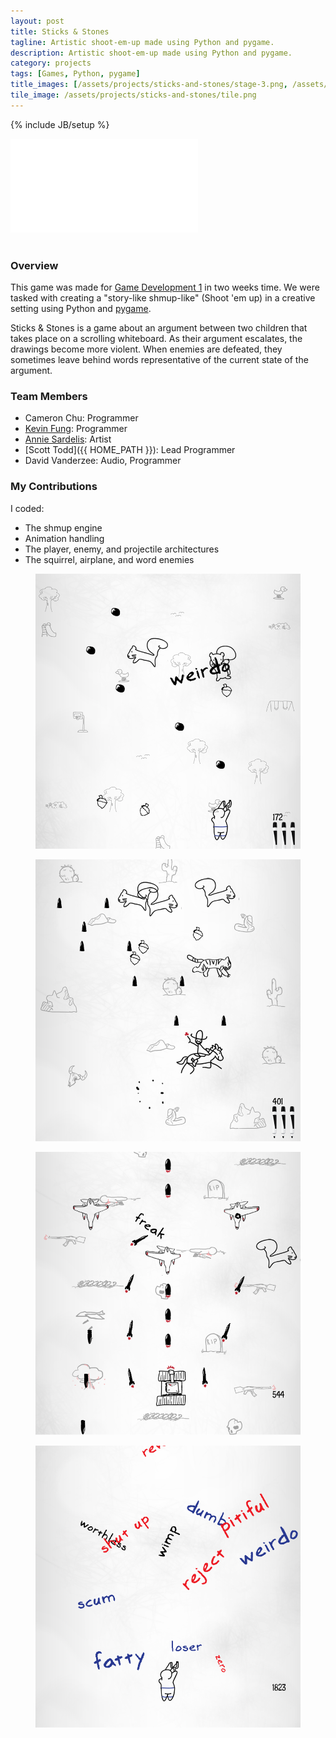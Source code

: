 ```yaml
---
layout: post
title: Sticks & Stones
tagline: Artistic shoot-em-up made using Python and pygame.
description: Artistic shoot-em-up made using Python and pygame.
category: projects
tags: [Games, Python, pygame]
title_images: [/assets/projects/sticks-and-stones/stage-3.png, /assets/projects/sticks-and-stones/stage-2.png]
tile_image: /assets/projects/sticks-and-stones/tile.png
---
```

{% include JB/setup %}

<div class="video-wrapper"><iframe src="//player.vimeo.com/video/83719310" frameborder="0" webkitallowfullscreen mozallowfullscreen allowfullscreen></iframe></div>

<br>

<h3>Overview</h3>

This game was made for <a href="http://www.cogsci.rpi.edu/~destem/gamedev/">Game Development 1</a> in two weeks time. We were tasked with creating a "story-like shmup-like" (Shoot 'em up) in a creative setting using Python and <a href="http://www.pygame.org/">pygame</a>.

Sticks & Stones is a game about an argument between two children that takes place on a scrolling whiteboard. As their argument escalates, the drawings become more violent. When enemies are defeated, they sometimes leave behind words representative of the current state of the argument.

<h3>Team Members</h3>

* Cameron Chu: Programmer
* [Kevin Fung](http://www.tinycranes.com/): Programmer
* [Annie Sardelis](http://asardelis3.wix.com/portfolio/): Artist
* [Scott Todd]({{ HOME_PATH }}): Lead Programmer
* David Vanderzee: Audio, Programmer

<h3>My Contributions</h3>

I coded:

* The shmup engine
* Animation handling
* The player, enemy, and projectile architectures
* The squirrel, airplane, and word enemies

<div class="project-images project-images-450h">
    <figure>
        <img src="/assets/projects/sticks-and-stones/stage-1.png" class="img-responsive">
    </figure>
    <figure>
        <img src="/assets/projects/sticks-and-stones/stage-2.png" class="img-responsive">
    </figure>
</div>

<div class="project-images project-images-450h">
    <figure>
        <img src="/assets/projects/sticks-and-stones/stage-3.png" class="img-responsive">
    </figure>
    <figure>
        <img src="/assets/projects/sticks-and-stones/stage-4.png" class="img-responsive">
    </figure>
</div>
